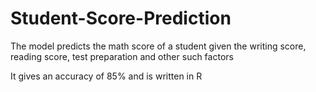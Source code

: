 # Student-Score-Prediction

The model predicts the math score of a student given the writing score, reading score, test preparation and other such factors

It gives an accuracy of 85% and is written in R

